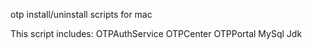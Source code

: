 otp install/uninstall scripts for mac

This script includes:
  OTPAuthService
  OTPCenter
  OTPPortal
  MySql
  Jdk
